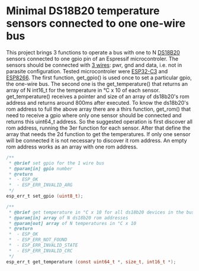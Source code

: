 # Minimal DS18B20 temperature sensors connected to one one-wire bus

This project brings 3 functions to operate a bus with one to N [DS18B20](assets/DS18B20.pdf) sensors connected to one gpio pin of an Espressif microcontroler.
The sensors should be connected with [3 wires](assets/schematic.png): pwr, gnd and data, i.e. not in parasite configuration.
Tested microcontroler were [ESP32-C3](assets/esp32-C3-zero.png) and [ESP8266](assets/esp8266%20schematic.png).
The first function, get_gpio() is used once to set a particular gpio, the one-wire bus. The second one is the get_temperature() that returns an array of N int16_t for the temperature in °C x 10 of each sensor. get_temperature() receives a pointer and size of an array of ds18b20's rom address and returns around 800ms after executed.
To know the ds18b20's rom address to full the above array there are a thirs function, get_rom() that need to receive a gpio where only one sensor should be connected and returns this uint64_t address.
So the suggested operation is first discover all rom address, running the 3er function for each sensor. After that define the array that needs the 2d function to get the temperatures. If only one sensor will be connected it is not necessary to discover it rom address. An empty rom address works as an array with one rom address.

```C
/**
 * @brief set gpio for the 1 wire bus
 * @param[in] gpio number
 * @return
 *  - ESP_OK
 *  - ESP_ERR_INVALID_ARG
 */
esp_err_t set_gpio (uint8_t);
```

```C
/**
 * @brief get temperature in °C x 10 for all ds18b20 devices in the bus
 * @param[in] array of N ds18b20 rom addresses
 * @param[out] array of N temperatures in °C x 10
 * @return
 *  - ESP_OK
 *  - ESP_ERR_NOT_FOUND
 *  - ESP_ERR_INVALID_STATE
 *  - ESP_ERR_INVALID_CRC
 */
esp_err_t get_temperature (const uint64_t *, size_t, int16_t *);
```
